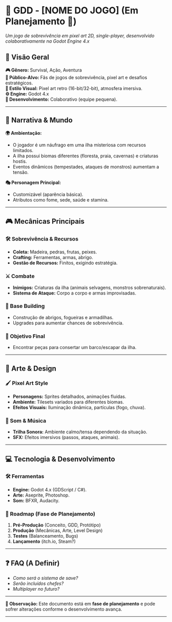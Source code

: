 
# **📜 GDD - [NOME DO JOGO] (Em Planejamento 🚧)**  
*Um jogo de sobrevivência em pixel art 2D, single-player, desenvolvido colaborativamente na Godot Engine 4.x*  

## **📌 Visão Geral**  
**🎮 Gênero:** Survival, Ação, Aventura  
**🎯 Público-Alvo:** Fãs de jogos de sobrevivência, pixel art e desafios estratégicos.  
**🎨 Estilo Visual:** Pixel art retro (16-bit/32-bit), atmosfera imersiva.  
**⚙ Engine:** Godot 4.x  
**👥 Desenvolvimento:** Colaborativo (equipe pequena).  

---  

## **📖 Narrativa & Mundo**  
**🌍 Ambientação:**  
- O jogador é um náufrago em uma ilha misteriosa com recursos limitados.  
- A ilha possui biomas diferentes (floresta, praia, cavernas) e criaturas hostis.  
- Eventos dinâmicos (tempestades, ataques de monstros) aumentam a tensão.  

**🎭 Personagem Principal:**  
- Customizável (aparência básica).  
- Atributos como fome, sede, saúde e stamina.  

---  

## **🎮 Mecânicas Principais**  
### **🛠 Sobrevivência & Recursos**  
- **Coleta:** Madeira, pedras, frutas, peixes.  
- **Crafting:** Ferramentas, armas, abrigo.  
- **Gestão de Recursos:** Finitos, exigindo estratégia.  

### **⚔ Combate**  
- **Inimigos:** Criaturas da ilha (animais selvagens, monstros sobrenaturais).  
- **Sistema de Ataque:** Corpo a corpo e armas improvisadas.  

### **🏡 Base Building**  
- Construção de abrigos, fogueiras e armadilhas.  
- Upgrades para aumentar chances de sobrevivência.  

### **🚀 Objetivo Final**  
- Encontrar peças para consertar um barco/escapar da ilha.  

---  

## **🎨 Arte & Design**  
### **🖌 Pixel Art Style**  
- **Personagens:** Sprites detalhados, animações fluidas.  
- **Ambiente:** Tilesets variados para diferentes biomas.  
- **Efeitos Visuais:** Iluminação dinâmica, partículas (fogo, chuva).  

### **🎵 Som & Música**  
- **Trilha Sonora:** Ambiente calmo/tensa dependendo da situação.  
- **SFX:** Efeitos imersivos (passos, ataques, animais).  

---  

## **💻 Tecnologia & Desenvolvimento**  
### **🛠 Ferramentas**  
- **Engine:** Godot 4.x (GDScript / C#).  
- **Arte:** Aseprite, Photoshop.  
- **Som:** BFXR, Audacity.  

### **📅 Roadmap (Fase de Planejamento)**  
1. **Pré-Produção** (Conceito, GDD, Protótipo)  
2. **Produção** (Mecânicas, Arte, Level Design)  
3. **Testes** (Balanceamento, Bugs)  
4. **Lançamento** (itch.io, Steam?)  

---  

## **❓ FAQ (A Definir)**  
- *Como será o sistema de save?*  
- *Serão incluídos chefes?*  
- *Multiplayer no futuro?*  

---  

**📌 Observação:** Este documento está em **fase de planejamento** e pode sofrer alterações conforme o desenvolvimento avança.  

---  
